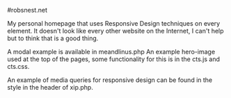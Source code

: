 #robsnest.net

My personal homepage that uses Responsive Design techniques on 
every element. It doesn't look like every other website on the 
Internet, I can't help but to think that is a good thing.

A modal example is available in meandlinus.php
An example hero-image used at the top of the pages,
some functionality for this is in the cts.js and cts.css.

An example of media queries for responsive design can be
found in the style in the header of xip.php.

